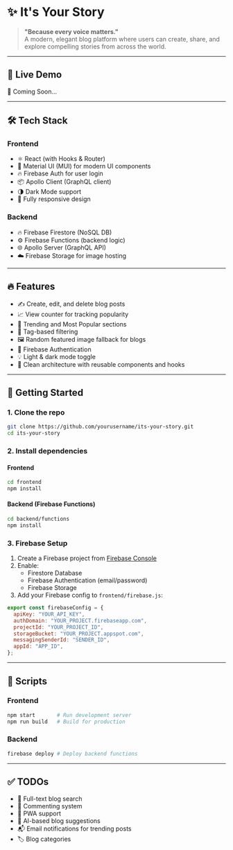 # ✨ It's Your Story

> **"Because every voice matters."**  
A modern, elegant blog platform where users can create, share, and explore compelling stories from across the world.

---

## 📸 Live Demo

🚧 Coming Soon...  
<!-- Replace with deployed URL when available -->
<!-- Example: https://itsyourstory.web.app -->

---

## 🛠️ Tech Stack

### Frontend
- ⚛️ React (with Hooks & Router)
- 🎨 Material UI (MUI) for modern UI components
- 🔥 Firebase Auth for user login
- 📦 Apollo Client (GraphQL client)
- 🌗 Dark Mode support
- 📱 Fully responsive design

### Backend
- 🔥 Firebase Firestore (NoSQL DB)
- ⚙️ Firebase Functions (backend logic)
- 🌐 Apollo Server (GraphQL API)
- ☁️ Firebase Storage for image hosting

---

## 🔥 Features

- ✍️ Create, edit, and delete blog posts
- 📈 View counter for tracking popularity
- 🚀 Trending and Most Popular sections
- 🔎 Tag-based filtering
- 🖼️ Random featured image fallback for blogs
- 🔐 Firebase Authentication
- 💡 Light & dark mode toggle
- 🧠 Clean architecture with reusable components and hooks

---

## 🚀 Getting Started

### 1. Clone the repo

```bash
git clone https://github.com/yourusername/its-your-story.git
cd its-your-story
```

### 2. Install dependencies

#### Frontend

```bash
cd frontend
npm install
```

#### Backend (Firebase Functions)

```bash
cd backend/functions
npm install
```

### 3. Firebase Setup

1. Create a Firebase project from [Firebase Console](https://console.firebase.google.com)
2. Enable:
   - Firestore Database
   - Firebase Authentication (email/password)
   - Firebase Storage
3. Add your Firebase config to `frontend/firebase.js`:

```js
export const firebaseConfig = {
  apiKey: "YOUR_API_KEY",
  authDomain: "YOUR_PROJECT.firebaseapp.com",
  projectId: "YOUR_PROJECT_ID",
  storageBucket: "YOUR_PROJECT.appspot.com",
  messagingSenderId: "SENDER_ID",
  appId: "APP_ID",
};
```

---

## 🧪 Scripts

### Frontend

```bash
npm start       # Run development server
npm run build   # Build for production
```

### Backend

```bash
firebase deploy # Deploy backend functions
```

---

## ✅ TODOs

- 🔎 Full-text blog search  
- 💬 Commenting system  
- 📱 PWA support  
- 🧠 AI-based blog suggestions  
- 📬 Email notifications for trending posts  
- 🏷️ Blog categories  
